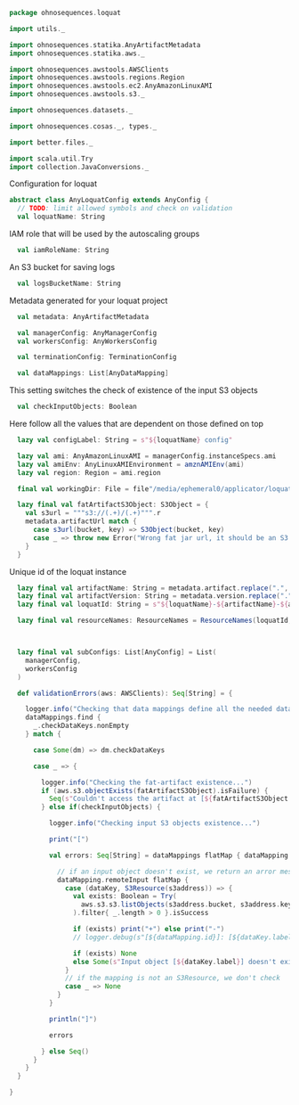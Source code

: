 
```scala
package ohnosequences.loquat

import utils._

import ohnosequences.statika.AnyArtifactMetadata
import ohnosequences.statika.aws._

import ohnosequences.awstools.AWSClients
import ohnosequences.awstools.regions.Region
import ohnosequences.awstools.ec2.AnyAmazonLinuxAMI
import ohnosequences.awstools.s3._

import ohnosequences.datasets._

import ohnosequences.cosas._, types._

import better.files._

import scala.util.Try
import collection.JavaConversions._
```

Configuration for loquat

```scala
abstract class AnyLoquatConfig extends AnyConfig {
  // TODO: limit allowed symbols and check on validation
  val loquatName: String
```

IAM role that will be used by the autoscaling groups

```scala
  val iamRoleName: String
```

An S3 bucket for saving logs

```scala
  val logsBucketName: String
```

Metadata generated for your loquat project

```scala
  val metadata: AnyArtifactMetadata

  val managerConfig: AnyManagerConfig
  val workersConfig: AnyWorkersConfig

  val terminationConfig: TerminationConfig

  val dataMappings: List[AnyDataMapping]
```

This setting switches the check of existence of the input S3 objects

```scala
  val checkInputObjects: Boolean
```

Here follow all the values that are dependent on those defined on top

```scala
  lazy val configLabel: String = s"${loquatName} config"

  lazy val ami: AnyAmazonLinuxAMI = managerConfig.instanceSpecs.ami
  lazy val amiEnv: AnyLinuxAMIEnvironment = amznAMIEnv(ami)
  lazy val region: Region = ami.region

  final val workingDir: File = file"/media/ephemeral0/applicator/loquat"

  lazy final val fatArtifactS3Object: S3Object = {
    val s3url = """s3://(.+)/(.+)""".r
    metadata.artifactUrl match {
      case s3url(bucket, key) => S3Object(bucket, key)
      case _ => throw new Error("Wrong fat jar url, it should be an S3 address")
    }
  }
```

Unique id  of the loquat instance

```scala
  lazy final val artifactName: String = metadata.artifact.replace(".", "-").toLowerCase
  lazy final val artifactVersion: String = metadata.version.replace(".", "-").toLowerCase
  lazy final val loquatId: String = s"${loquatName}-${artifactName}-${artifactVersion}"

  lazy final val resourceNames: ResourceNames = ResourceNames(loquatId, logsBucketName)



  lazy final val subConfigs: List[AnyConfig] = List(
    managerConfig,
    workersConfig
  )

  def validationErrors(aws: AWSClients): Seq[String] = {

    logger.info("Checking that data mappings define all the needed data keys...")
    dataMappings.find {
      _.checkDataKeys.nonEmpty
    } match {

      case Some(dm) => dm.checkDataKeys

      case _ => {

        logger.info("Checking the fat-artifact existence...")
        if (aws.s3.objectExists(fatArtifactS3Object).isFailure) {
          Seq(s"Couldn't access the artifact at [${fatArtifactS3Object.url}] (probably you forgot to publish it)")
        } else if(checkInputObjects) {

          logger.info("Checking input S3 objects existence...")

          print("[")

          val errors: Seq[String] = dataMappings flatMap { dataMapping =>

            // if an input object doesn't exist, we return an arror message
            dataMapping.remoteInput flatMap {
              case (dataKey, S3Resource(s3address)) => {
                val exists: Boolean = Try(
                  aws.s3.s3.listObjects(s3address.bucket, s3address.key).getObjectSummaries
                ).filter{ _.length > 0 }.isSuccess

                if (exists) print("+") else print("-")
                // logger.debug(s"[${dataMapping.id}]: [${dataKey.label}] -> [${s3address.url}] ${if(exists) "exists" else "DOESN'T exist!"}")

                if (exists) None
                else Some(s"Input object [${dataKey.label}] doesn't exist at the address: [${s3address.url}]")
              }
              // if the mapping is not an S3Resource, we don't check
              case _ => None
            }
          }

          println("]")

          errors

        } else Seq()
      }
    }
  }

}

```




[main/scala/ohnosequences/loquat/configs/autoscaling.scala]: autoscaling.scala.md
[main/scala/ohnosequences/loquat/configs/general.scala]: general.scala.md
[main/scala/ohnosequences/loquat/configs/loquat.scala]: loquat.scala.md
[main/scala/ohnosequences/loquat/configs/resources.scala]: resources.scala.md
[main/scala/ohnosequences/loquat/configs/termination.scala]: termination.scala.md
[main/scala/ohnosequences/loquat/configs/user.scala]: user.scala.md
[main/scala/ohnosequences/loquat/dataMappings.scala]: ../dataMappings.scala.md
[main/scala/ohnosequences/loquat/dataProcessing.scala]: ../dataProcessing.scala.md
[main/scala/ohnosequences/loquat/logger.scala]: ../logger.scala.md
[main/scala/ohnosequences/loquat/loquats.scala]: ../loquats.scala.md
[main/scala/ohnosequences/loquat/manager.scala]: ../manager.scala.md
[main/scala/ohnosequences/loquat/terminator.scala]: ../terminator.scala.md
[main/scala/ohnosequences/loquat/utils.scala]: ../utils.scala.md
[main/scala/ohnosequences/loquat/worker.scala]: ../worker.scala.md
[test/scala/ohnosequences/loquat/test/config.scala]: ../../../../../test/scala/ohnosequences/loquat/test/config.scala.md
[test/scala/ohnosequences/loquat/test/data.scala]: ../../../../../test/scala/ohnosequences/loquat/test/data.scala.md
[test/scala/ohnosequences/loquat/test/dataMappings.scala]: ../../../../../test/scala/ohnosequences/loquat/test/dataMappings.scala.md
[test/scala/ohnosequences/loquat/test/dataProcessing.scala]: ../../../../../test/scala/ohnosequences/loquat/test/dataProcessing.scala.md
[test/scala/ohnosequences/loquat/test/md5.scala]: ../../../../../test/scala/ohnosequences/loquat/test/md5.scala.md